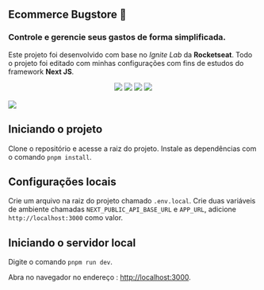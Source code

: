 ## Ecommerce Bugstore :shopping_cart:	
### Controle e gerencie seus gastos de forma simplificada.
 Este projeto foi desenvolvido com base no *Ignite Lab* da **Rocketseat**. Todo o projeto foi editado com minhas configurações com fins de estudos do framework **Next JS**. 
<br>
<div align="center">
<img src="https://img.shields.io/badge/pnpm-%234a4a4a.svg?style=for-the-badge&logo=pnpm&logoColor=f69220" />  
<img src="https://img.shields.io/badge/typescript-%23007ACC.svg?style=for-the-badge&logo=typescript&logoColor=white" />
<img src="https://img.shields.io/badge/Next-black?style=for-the-badge&logo=next.js&logoColor=white" />
<img src="https://img.shields.io/badge/tailwindcss-%2338B2AC.svg?style=for-the-badge&logo=tailwind-css&logoColor=white" />
</div> <br>
<img src="https://i.ibb.co/V3HZ8rn/2023-11-01-10-55-36.gif" />

## Iniciando o projeto
 Clone o repositório e acesse a raiz do projeto. Instale as dependências com o comando `pnpm install`.

## Configurações locais
 Crie um arquivo na raiz do projeto chamado `.env.local`. Crie duas variáveis de ambiente chamadas `NEXT_PUBLIC_API_BASE_URL` e `APP_URL`, adicione `http://localhost:3000` como valor.

## Iniciando o servidor local
 Digite o comando `pnpm run dev`.

Abra no navegador no endereço : [http://localhost:3000](http://localhost:3000).
